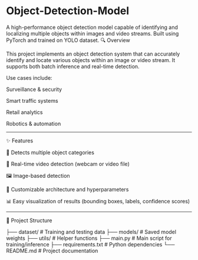 # Object-Detection-Model
A high-performance object detection model capable of identifying and localizing multiple objects within images and video streams. Built using PyTorch and trained on YOLO dataset.
🔍 Overview

This project implements an object detection system that can accurately identify and locate various objects within an image or video stream. It supports both batch inference and real-time detection.

Use cases include:

Surveillance & security

Smart traffic systems

Retail analytics

Robotics & automation



---

✨ Features

🔎 Detects multiple object categories

🎥 Real-time video detection (webcam or video file)

🖼 Image-based detection

🧠 Customizable architecture and hyperparameters

📊 Easy visualization of results (bounding boxes, labels, confidence scores)



---

📂 Project Structure

├── dataset/               # Training and testing data
├── models/                # Saved model weights
├── utils/                 # Helper functions
├── main.py                # Main script for training/inference
├── requirements.txt       # Python dependencies
└── README.md              # Project documentation
